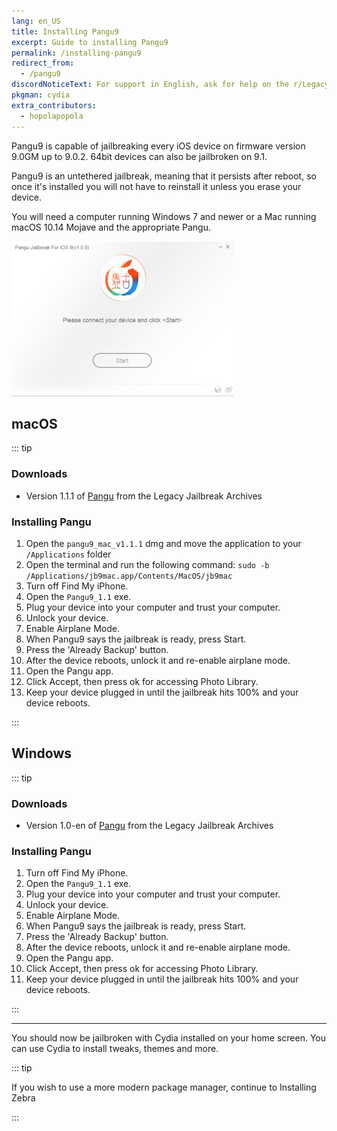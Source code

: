 ```yaml
---
lang: en_US
title: Installing Pangu9
excerpt: Guide to installing Pangu9
permalink: /installing-pangu9
redirect_from:
  - /pangu9
discordNoticeText: For support in English, ask for help on the r/LegacyJailbreak [Discord Server](http://discord.legacyjailbreak.com/).
pkgman: cydia
extra_contributors:
  - hopolapopola
---
```


Pangu9 is capable of jailbreaking every iOS device on firmware version 9.0GM up to 9.0.2. 64bit devices can also be jailbroken on 9.1.

Pangu9 is an untethered jailbreak, meaning that it persists after reboot, so once it's installed you will not have to reinstall it unless you erase your device.

You will need a computer running Windows 7 and newer or a Mac running macOS 10.14 Mojave and the appropriate Pangu.

![A screenshot of Pangu9 (Windows)](/assets/images/pangu9-win.png)

## macOS

::: tip


### Downloads

- Version 1.1.1 of [Pangu](https://mega.nz/folder/k4FAXCIB#Fk7pxs6ikYzL3YBvAGX5ig/file/w00VVQ7J) from the Legacy Jailbreak Archives

### Installing Pangu

1. Open the `pangu9_mac_v1.1.1` dmg and move the application to your `/Applications` folder
1. Open the terminal and run the following command: `sudo -b /Applications/jb9mac.app/Contents/MacOS/jb9mac`
1. Turn off Find My iPhone.
1. Open the `Pangu9_1.1` exe.
1. Plug your device into your computer and trust your computer.
1. Unlock your device.
1. Enable Airplane Mode.
1. When Pangu9 says the jailbreak is ready, press Start.
1. Press the 'Already Backup' button.
1. After the device reboots, unlock it and re-enable airplane mode.
1. Open the Pangu app.
1. Click Accept, then press ok for accessing Photo Library.
1. Keep your device plugged in until the jailbreak hits 100% and your device reboots.


:::

## Windows


::: tip


### Downloads
- Version 1.0-en of [Pangu](https://mega.nz/folder/k4FAXCIB#Fk7pxs6ikYzL3YBvAGX5ig/file/s91WAaLZ) from the Legacy Jailbreak Archives

### Installing Pangu

1. Turn off Find My iPhone.
1. Open the `Pangu9_1.1` exe.
1. Plug your device into your computer and trust your computer.
1. Unlock your device.
1. Enable Airplane Mode.
1. When Pangu9 says the jailbreak is ready, press Start.
1. Press the 'Already Backup' button.
1. After the device reboots, unlock it and re-enable airplane mode.
1. Open the Pangu app.
1. Click Accept, then press ok for accessing Photo Library.
1. Keep your device plugged in until the jailbreak hits 100% and your device reboots.


:::

----

You should now be jailbroken with Cydia installed on your home screen. You can use Cydia to install <router-link to="/faq/#what-are-tweaks">tweaks</router-link>, themes and more.

::: tip

If you wish to use a more modern package manager, continue to <router-link to="/installing-zebra">Installing Zebra</router-link>

:::